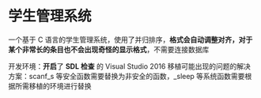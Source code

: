 # 学生管理系统
一个基于 C 语言的学生管理系统，使用了并归排序，**格式会自动调整对齐，对于某个非常长的条目也不会出现奇怪的显示格式**，不需要连接数据库

开发环境：**开启**了 **SDL 检查** 的 Visual Studio 2016
移植可能出现的问题的解决方案：scanf_s 等安全函数需要替换为非安全的函数，_sleep 等系统函数需要根据所需移植的环境进行替换
